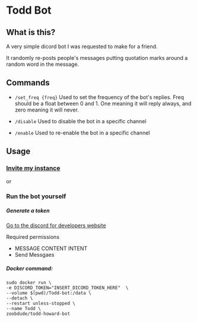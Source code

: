 # Todd Bot

## What is this?

A very simple dicord bot I was requested to make for a friend.

It randomly re-posts people's messages putting quotation marks around a random word in the message.


## Commands

* `/set_freq {freq}` Used to set the frequency of the bot's replies. Freq should be a float between 0 and 1. One meaning it will reply always, and zero meaning it will never.

* `/disable` Used to disable the bot in a specific channel

* `/enable` Used to re-enable the bot in a specific channel


## Usage

### [Invite my instance](https://discord.com/oauth2/authorize?client_id=1211749407582588968&permissions=2048&scope=bot)

or

### Run the bot yourself

##### Generate a token

[Go to the discord for developers website](https://discord.com/developers)

Required permissions
* MESSAGE CONTENT INTENT
* Send Messgaes


##### Docker command:
```
sudo docker run \
-e DISCORD_TOKEN="INSERT_DICORD_TOKEN_HERE"  \
--volume $(pwd)/Todd-bot:/data \
--detach \
--restart unless-stopped \
--name Todd \
zoobdude/todd-howard-bot
```